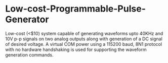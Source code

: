 # Low-cost-Programmable-Pulse-Generator

Low-cost (<$10) system capable of generating waveforms upto 40KHz and 10V p-p signals on two analog outputs along with generation of a DC signal of desired voltage. A virtual COM power using a 115200 baud, 8N1 protocol with no hardware handshaking is used for supporting the waveform generation commands.
